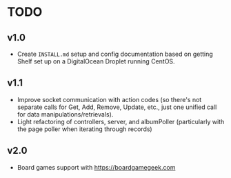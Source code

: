 # TODO

## v1.0

* Create `INSTALL.md` setup and config documentation based on getting Shelf set up on a DigitalOcean Droplet running CentOS.

## v1.1

* Improve socket communication with action codes (so there's not separate calls for Get, Add, Remove, Update, etc., just one unified call for data manipulations/retrievals).
* Light refactoring of controllers, server, and albumPoller (particularly with the page poller when iterating through records)

## v2.0

* Board games support with https://boardgamegeek.com